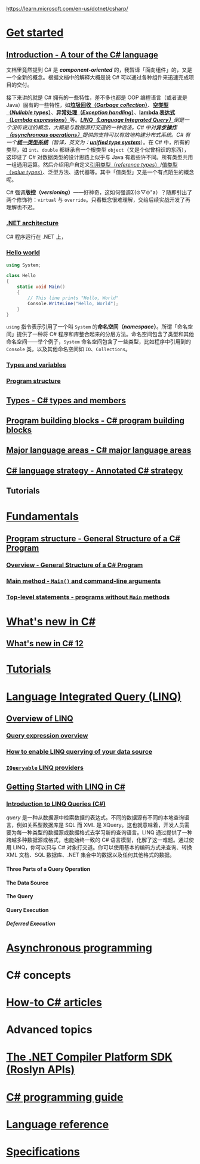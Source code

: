 https://learn.microsoft.com/en-us/dotnet/csharp/





# [Get started](https://learn.microsoft.com/en-us/dotnet/csharp/tour-of-csharp/)



## [Introduction - A tour of the C# language](https://learn.microsoft.com/en-us/dotnet/csharp/tour-of-csharp/)

文档里竟然提到 C# 是 ***component-oriented*** 的，我暂译「面向组件」的，又是一个全新的概念。根据文档中的解释大概是说 C# 可以通过各种组件来迅速完成项目的交付。

接下来讲的就是 C# 拥有的一些特性，差不多也都是 OOP 编程语言（或者说是 Java）固有的一些特性，如[**垃圾回收（*Garbage collection*）**](https://learn.microsoft.com/en-us/dotnet/standard/garbage-collection/)、**[空类型（*Nullable types*）](https://learn.microsoft.com/en-us/dotnet/csharp/nullable-references)**、[**异常处理（*Exception handling*）**](https://learn.microsoft.com/en-us/dotnet/csharp/fundamentals/exceptions/)、[**lambda 表达式（*Lambda expressions*）**](https://learn.microsoft.com/en-us/dotnet/csharp/language-reference/operators/lambda-expressions)等。*[**LINQ（Language Integrated Query）**](https://learn.microsoft.com/en-us/dotnet/csharp/linq/)*倒是一个没听说过的概念，大概是与数据源打交道的一种语法。C# 中对[**异步操作（*asynchronous operations*）**](https://learn.microsoft.com/en-us/dotnet/csharp/asynchronous-programming/)提供的支持可以有效地构建分布式系统。C# 有一个[**统一类型系统**](https://learn.microsoft.com/en-us/dotnet/csharp/fundamentals/types/)（暂译，英文为：*[**unified type system**](https://learn.microsoft.com/en-us/dotnet/csharp/fundamentals/types/)*）。在 C# 中，所有的类型，如 `int`、`double` 都继承自一个根类型 `object`（又是个似曾相识的东西），这印证了 C# 对数据类型的设计思路上似乎与 Java 有着些许不同。所有类型共用一组通用运算。然后介绍用户自定义[引用类型（*reference types*）](https://learn.microsoft.com/en-us/dotnet/csharp/language-reference/builtin-types/reference-types)/[值类型（*value types*）](https://learn.microsoft.com/en-us/dotnet/csharp/language-reference/builtin-types/value-types)、泛型方法、迭代器等。其中「值类型」又是一个有点陌生的概念呢。

C# 强调**版控（*versioning*）**——好神奇，这如何强调Σ(⊙▽⊙"a）？随即引出了两个修饰符：`virtual` 与 `override`。只看概念很难理解，交给后续实战开发了再理解也不迟。

### [.NET architecture](https://learn.microsoft.com/en-us/dotnet/csharp/tour-of-csharp/#net-architecture)

C# 程序运行在 .NET 上，

### [Hello world](https://learn.microsoft.com/en-us/dotnet/csharp/tour-of-csharp/#hello-world)

```c#
using System;

class Hello
{
    static void Main()
    {
        // This line prints "Hello, World" 
        Console.WriteLine("Hello, World");
    }
}
```

`using` 指令表示引用了一个叫 `System` 的**命名空间（*namespace*）**。所谓「命名空间」提供了一种将 C# 程序和库整合起来的分层方法。命名空间包含了类型和其他命名空间——举个例子，`System` 命名空间包含了一些类型，比如程序中引用到的 `Console` 类，以及其他命名空间如 `IO`、`Collections`。



### [Types and variables](https://learn.microsoft.com/en-us/dotnet/csharp/tour-of-csharp/#types-and-variables)



### [Program structure](https://learn.microsoft.com/en-us/dotnet/csharp/tour-of-csharp/#program-structure)





## [Types - C# types and members](https://learn.microsoft.com/en-us/dotnet/csharp/tour-of-csharp/types)



## [Program building blocks - C# program building blocks](https://learn.microsoft.com/en-us/dotnet/csharp/tour-of-csharp/program-building-blocks)



## [Major language areas - C# major language areas](https://learn.microsoft.com/en-us/dotnet/csharp/tour-of-csharp/features)



## [C# language strategy - Annotated C# strategy](https://learn.microsoft.com/en-us/dotnet/csharp/tour-of-csharp/strategy)



## Tutorials



# [Fundamentals](https://learn.microsoft.com/en-us/dotnet/csharp/fundamentals/program-structure/)



## [Program structure - General Structure of a C# Program](https://learn.microsoft.com/en-us/dotnet/csharp/fundamentals/program-structure/)



### [Overview - General Structure of a C# Program](https://learn.microsoft.com/en-us/dotnet/csharp/fundamentals/program-structure/)



### [Main method - `Main()` and command-line arguments](https://learn.microsoft.com/en-us/dotnet/csharp/fundamentals/program-structure/main-command-line)



### [Top-level statements - programs without `Main` methods](https://learn.microsoft.com/en-us/dotnet/csharp/fundamentals/program-structure/top-level-statements)



# [What's new in C#](https://learn.microsoft.com/en-us/dotnet/csharp/whats-new/)



## [What's new in C# 12](https://learn.microsoft.com/en-us/dotnet/csharp/whats-new/csharp-12)









# [Tutorials](https://learn.microsoft.com/en-us/dotnet/csharp/tutorials/)



# [Language Integrated Query (LINQ)](https://learn.microsoft.com/en-us/dotnet/csharp/linq/)



## [Overview of LINQ](https://learn.microsoft.com/en-us/dotnet/csharp/linq/)



### [Query expression overview](https://learn.microsoft.com/en-us/dotnet/csharp/linq/#how-to-enable-linq-querying-of-your-data-source)





### [How to enable LINQ querying of your data source](https://learn.microsoft.com/en-us/dotnet/csharp/linq/#how-to-enable-linq-querying-of-your-data-source)



### [`IQueryable` LINQ providers](https://learn.microsoft.com/en-us/dotnet/csharp/linq/#iqueryable-linq-providers)



## [Getting Started with LINQ in C#](https://learn.microsoft.com/en-us/dotnet/csharp/linq/get-started/introduction-to-linq-queries)







### [Introduction to LINQ Queries (C#)](https://learn.microsoft.com/en-us/dotnet/csharp/linq/get-started/introduction-to-linq-queries)

*query* 是一种从数据源中检索数据的表达式。不同的数据源有不同的本地查询语言，例如关系型数据库是 SQL 而 XML 是 XQuery。这也就意味着，开发人员需要为每一种类型的数据源或数据格式去学习新的查询语言。LINQ 通过提供了一种跨越多种数据源或格式，也能始终一致的 C# 语言模型，化解了这一难题。通过使用 LINQ，你可以只与 C# 对象打交道。你可以使用基本的编码方式来查询、转换 XML 文档、SQL 数据库、.NET 集合中的数据以及任何其他格式的数据。



#### Three Parts of a Query Operation



#### The Data Source



#### The Query



#### Query Execution

##### Deferred Execution



# [Asynchronous programming](https://learn.microsoft.com/en-us/dotnet/csharp/asynchronous-programming/)











# C# concepts









# [How-to C# articles](https://learn.microsoft.com/en-us/dotnet/csharp/how-to/)











# Advanced topics



# [The .NET Compiler Platform SDK (Roslyn APIs)](https://learn.microsoft.com/en-us/dotnet/csharp/roslyn-sdk/)



# [C# programming guide](https://learn.microsoft.com/en-us/dotnet/csharp/programming-guide/)



# [Language reference](https://learn.microsoft.com/en-us/dotnet/csharp/language-reference/)



# [Specifications](https://learn.microsoft.com/en-us/dotnet/csharp/language-reference/specifications)